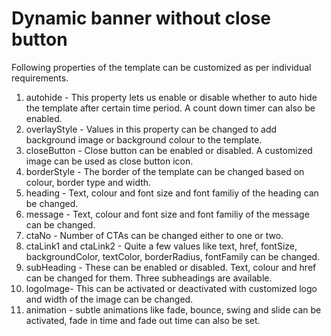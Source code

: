 # Dynamic banner without close button
Following properties of the template can be customized as per individual requirements.

1. autohide - 
This property lets us enable or disable whether to auto hide the template after certain time period. A count down timer can also be enabled. 
2. overlayStyle - 
Values in this property can be changed to add background image or background colour to the template. 
3. closeButton - Close button can be enabled or disabled. A customized image can be used as close button icon. 
4. borderStyle - The border of the template can be changed based on colour, border type and width. 
5. heading - Text, colour and font size and font familiy of the heading can be changed.
6. message - Text, colour and font size and font familiy of the message can be changed.
7. ctaNo - Number of CTAs can be changed either to one or two. 
8. ctaLink1 and ctaLink2 - Quite a few values like text, href, fontSize, backgroundColor, textColor, borderRadius, fontFamily can be changed. 
9. subHeading - These can be enabled or disabled. Text, colour and href can be changed for them. Three subheadings are available.
10. logoImage- This can be activated or deactivated with customized logo and width of the image can be changed. 
11. animation - subtle animations like fade, bounce, swing and slide can be activated, fade in time and fade out time can also be set.
